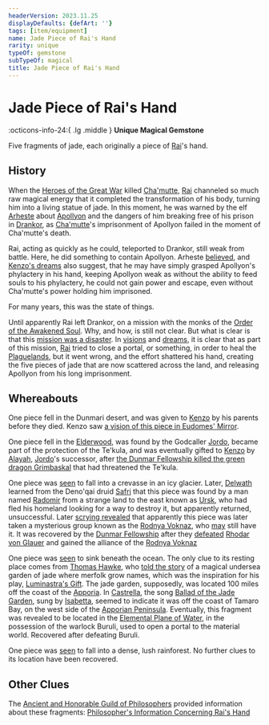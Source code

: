 ```yaml
---
headerVersion: 2023.11.25
displayDefaults: {defArt: ''}
tags: [item/equipment]
name: Jade Piece of Rai's Hand
rarity: unique
typeOf: gemstone
subTypeOf: magical
title: Jade Piece of Rai's Hand
---
```

# Jade Piece of Rai's Hand
:octicons-info-24:{ .lg .middle } **Unique Magical Gemstone**  

Five fragments of jade, each originally a piece of [Rai](<../../../people/pcs/great-war/rai.md>)'s hand.
## History

When the [Heroes of the Great War](<../../../people/pcs/great-war/heroes-of-the-great-war.md>) killed [Cha'mutte](<../../../people/extraplanar-powers/cha-mutte.md>), [Rai](<../../../people/pcs/great-war/rai.md>) channeled so much raw magical energy that it completed the transformation of his body, turning him into a living statue of jade. In this moment, he was warned by the elf [Arheste](<../../../people/elves/arheste.md>) about [Apollyon](<../../../people/historical-figures/drankorian-emperors/apollyon.md>) and the dangers of him breaking free of his prison in [Drankor](<../../../history/drankorian-era/drankor.md>), as [Cha'mutte](<../../../people/extraplanar-powers/cha-mutte.md>)'s imprisonment of Apollyon failed in the moment of Cha'mutte's death. 

Rai, acting as quickly as he could, teleported to Drankor, still weak from battle. Here, he did something to contain Apollyon. Arheste [believed](<../../../people/elves/arheste.md#arhestes-story>), and [Kenzo's dreams](<../dreams-and-visions/first-dream-of-rai.md>) also suggest, that he may have simply grasped Apollyon's phylactery in his hand, keeping Apollyon weak as without the ability to feed souls to his phylactery, he could not gain power and escape, even without Cha'mutte's power holding him imprisoned. 

For many years, this was the state of things. 

Until apparently Rai left Drankor, on a mission with the monks of the [Order of the Awakened Soul](<../../../groups/dunmari-mystery-cults/order-of-the-awakened-soul.md>). Why, and how, is still not clear. But what is clear is that this [mission was a disaster](<../../../events/1700s/1718/awakened-soul-disaster.md>). In [visions](<../mirror-visions/kenzo-s-jade-vision.md>) and [dreams](<../dreams-and-visions/second-dream-of-rai.md>), it is clear that as part of this mission, [Rai](<../../../people/pcs/great-war/rai.md>) tried to close a portal, or something, in order to heal the [Plaguelands](<../../../gazetteer/upper-istaros/plaguelands.md>), but it went wrong, and the effort shattered his hand, creating the five pieces of jade that are now scattered across the land, and releasing Apollyon from his long imprisonment. 
## Whereabouts

One piece fell in the Dunmari desert, and was given to [Kenzo](<../../../people/pcs/dunmar-fellowship/kenzo.md>) by his parents before they died. Kenzo saw [a vision of this piece in Eudomes' Mirror](<../mirror-visions/kenzo-s-jade-vision.md>).

One piece fell in the [Elderwood](<../../../gazetteer/central-highlands/elderwood.md>), was found by the Godcaller [Jordo](<../../../people/deno-qai/jordo.md>), became part of the protection of the Te'kula, and was eventually gifted to [Kenzo](<../../../people/pcs/dunmar-fellowship/kenzo.md>) by [Alayah](<../../../people/deno-qai/alayah.md>), [Jordo](<../../../people/deno-qai/jordo.md>)'s successor, after [the Dunmar Fellowship killed the green dragon Grimbaskal](<../session-notes/session-52-dufr.md>) that had threatened the Te'kula. 

One piece was [seen](<../dreams-and-visions/second-dream-of-rai.md>) to fall into a crevasse in an icy glacier. Later, [Delwath](<../../../people/pcs/dunmar-fellowship/delwath.md>) learned from the Deno'qai druid [Safri](<../../../people/deno-qai/safri.md>) that this piece was found by a man named [Radomir](<../../../people/other-humans/radomir.md>) from a strange land to the east known as [Ursk](<../../../gazetteer/northern-green-sea/ursk/ursk.md>), who had fled his homeland looking for a way to destroy it, but apparently returned, unsuccessful. Later [scrying revealed](<../scrying-and-spying/scrying-delwath-nov-15.md#radomir>) that apparently this piece was later taken a mysterious group known as the [Rodnya Voknaz](<../../../groups/urskan-magical-organizations/rodnya-voknaz.md>), who [may](<../session-notes/interlude-tollen-downtime.md#questions>) still have it. It was recovered by the [Dunmar Fellowship](<../../../people/pcs/dunmar-fellowship/dunmar-fellowship.md>) after they [defeated](<../session-notes/session-97-dufr.md>) [Rhodar von Glauer](<../../../people/other-nonhumans/rhodar-von-glauer.md>) and gained the alliance of the [Rodnya Voknaz](<../../../groups/urskan-magical-organizations/rodnya-voknaz.md>)

One piece was [seen](<../dreams-and-visions/second-dream-of-rai.md>) to sink beneath the ocean. The only clue to its resting place comes from [Thomas Hawke](<../../../people/tollenders/thomas-hawke.md>), who [told the story](<../session-notes/session-82-dufr.md>) of a magical undersea garden of jade where merfolk grow names, which was the inspiration for his play, [Luminastra's Gift](<../../../things/books/luminastra-s-gift.md>). The jade garden, supposedly, was located 100 miles off the coast of the [Apporia](<../../../gazetteer/greater-chardon/chardonian-empire/apporia/apporia.md>). In [Castrella](<../../../gazetteer/greater-chardon/chardonian-empire/apporia/castrella.md>), the song [Ballad of the Jade Garden](<../../../primary-sources/songs/ballad-of-the-jade-garden.md>), sung by [Isabetta](<../../../people/chardonians/isabetta.md>), seemed to indicate it was off the coast of Tamaro Bay, on the west side of the [Apporian Peninsula](<../../../gazetteer/greater-chardon/chardonian-empire/apporia/apporia.md>). Eventually, this fragment was revealed to be located in the [Elemental Plane of Water](<../../../cosmology/energy-realms/elemental-plane-of-water.md>), in the possession of the warlock Buruli, used to open a portal to the material world. Recovered after defeating Buruli. 

One piece was [seen](<../dreams-and-visions/second-dream-of-rai.md>) to fall into a dense, lush rainforest. No further clues to its location have been recovered. 
## Other Clues

The [Ancient and Honorable Guild of Philosophers](<../../../groups/tollen-guilds/ancient-and-honorable-guild-of-philosophers.md>) provided information about these fragments: [Philosopher's Information Concerning Rai's Hand](<../letters-and-notes/philosopher-s-information-concerning-rai-s-hand.md>)


